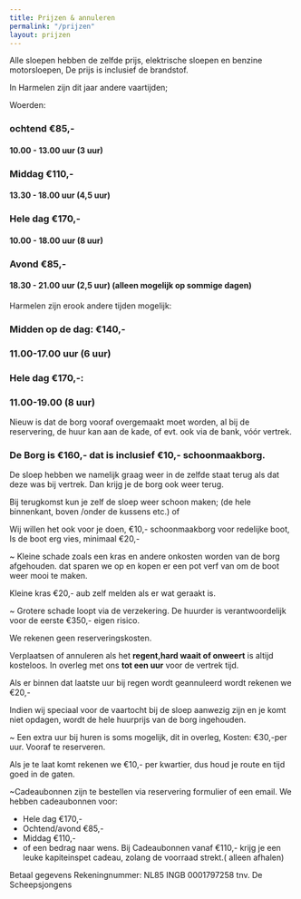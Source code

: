 ```yaml
---
title: Prijzen & annuleren
permalink: "/prijzen"
layout: prijzen
---
```


Alle sloepen hebben de zelfde prijs, elektrische sloepen en benzine motorsloepen, De prijs is inclusief de brandstof.

In Harmelen zijn dit jaar andere vaartijden; 

Woerden:

### ochtend €85,-

#### 10.00 - 13.00 uur (3 uur)


### Middag €110,-

#### 13.30 - 18.00 uur (4,5 uur)


### Hele dag €170,-

#### 10.00 - 18.00 uur (8 uur)


### Avond €85,-

#### 18.30 - 21.00 uur (2,5 uur) (alleen mogelijk op sommige dagen)

Harmelen zijn erook andere tijden mogelijk: 

### Midden op de dag: €140,-

### 11.00-17.00 uur (6 uur)

### Hele dag  €170,-:

### 11.00-19.00 (8 uur) 


Nieuw is dat de borg vooraf overgemaakt moet worden,  al bij de reservering, de huur kan aan de kade, of evt. ook via de bank, vóór vertrek. 

### De Borg is €160,-  dat is inclusief €10,- schoonmaakborg.

De sloep hebben we namelijk graag weer in de zelfde staat terug als dat deze was bij vertrek. Dan krijg je de borg ook weer terug.

Bij terugkomst kun je zelf de sloep weer schoon maken; (de hele binnenkant, boven /onder de kussens etc.)  of

Wij willen het ook voor je doen, €10,- schoonmaakborg voor redelijke boot,
Is de boot erg vies, minimaal €20,-

~ Kleine schade zoals een kras en andere onkosten worden van de borg afgehouden.
dat sparen we op en kopen er een pot verf van om de boot weer mooi te maken.

Kleine kras €20,- aub zelf melden als er wat geraakt is. 

~ Grotere schade loopt via de verzekering.
De huurder is verantwoordelijk voor de eerste €350,- eigen risico.

We rekenen geen reserveringskosten. 

Verplaatsen of annuleren als het **regent,hard waait of onweert** is altijd kosteloos.
In overleg met ons **tot een uur** voor de vertrek tijd. 

Als er binnen dat laatste uur bij regen wordt geannuleerd wordt rekenen we €20,- 


Indien wij speciaal voor de vaartocht bij de sloep aanwezig zijn en je komt niet opdagen, wordt de hele huurprijs van de borg ingehouden.

~ Een extra uur bij huren is soms mogelijk, dit in overleg, 
Kosten: €30,-per uur. Vooraf te reserveren.

Als je te laat komt rekenen we €10,- per kwartier, dus houd je route en tijd goed in de gaten.



~Cadeaubonnen zijn te bestellen via reservering formulier of een email.
We hebben cadeaubonnen voor:

- Hele dag €170,-
- Ochtend/avond €85,-
- Middag €110,-
- of een bedrag naar wens.
Bij Cadeaubonnen vanaf €110,- krijg je een leuke kapiteinspet cadeau, zolang de voorraad strekt.( alleen afhalen) 

Betaal gegevens 
Rekeningnummer:  NL85 INGB 0001797258
tnv. De Scheepsjongens